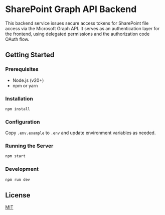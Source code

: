 # SharePoint Graph API Backend

This backend service issues secure access tokens for SharePoint file access via the Microsoft Graph API. It serves as an authentication layer for the frontend, using delegated permissions and the authorization code OAuth flow.

## Getting Started

### Prerequisites

- Node.js (v20+)
- npm or yarn

### Installation

```bash
npm install
```

### Configuration

Copy `.env.example` to `.env` and update environment variables as needed.

### Running the Server

```bash
npm start
```

### Development

```bash
npm run dev
```

## License

[MIT](../LICENSE)
